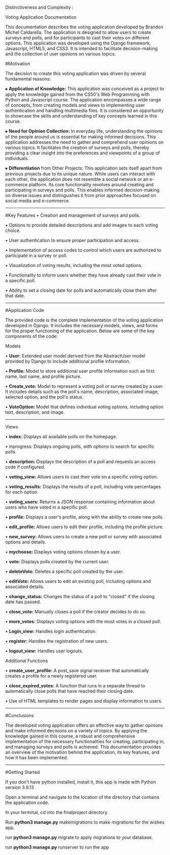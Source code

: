 Distinctiveness and Complexity :

Voting Application Documentation

This documentation describes the voting application developed by Brandon Michel Caldarella. The application is designed to allow users to create surveys and polls, and for participants to cast their votes on different options. This application was developed using the Django framework, Javascript, HTML5, and CSS3. It is intended to facilitate decision-making and the collection of user opinions on various topics.


#Motivation

The decision to create this voting application was driven by several fundamental reasons:

⦁ **Application of Knowledge:** This application was conceived as a project to apply the knowledge gained from the CS50's Web Programming with Python and Javascript course. The application encompasses a wide range of concepts, from creating models and views to implementing user authentication and handling multimedia files. It is considered an opportunity to showcase the skills and understanding of key concepts learned in this course.

⦁ **Need for Opinion Collection:** In everyday life, understanding the opinions of the people around us is essential for making informed decisions. This application addresses the need to gather and comprehend user opinions on various topics. It facilitates the creation of surveys and polls, thereby providing a clear insight into the preferences and viewpoints of a group of individuals.

⦁ **Differentiation** from Other Projects: This application sets itself apart from previous projects due to its unique nature. While users can interact with each other, the application does not resemble a social network or an e-commerce platform. Its core functionality revolves around creating and participating in surveys and polls. This enables informed decision-making on diverse issues and distinguishes it from prior approaches focused on social media and e-commerce.

------------
#Key Features
• Creation and management of surveys and polls.

• Options to provide detailed descriptions and add images to each voting choice.

• User authentication to ensure proper participation and access.

• Implementation of access codes to control which users are authorized to participate in a survey or poll.

• Visualization of voting results, including the most voted options.

• Functionality to inform users whether they have already cast their vote in a specific poll.

• Ability to set a closing date for polls and automatically close them after that date.

---------------
#Application Code

The provided code is the complete implementation of the voting application developed in Django. It includes the necessary models, views, and forms for the proper functioning of the application. Below are some of the key components of the code:

Models

• **User:** Extended user model derived from the AbstractUser model provided by Django to include additional profile information.

• **Profile:** Model to store additional user profile information such as first name, last name, and profile picture.

• **Create_vote:** Model to represent a voting poll or survey created by a user. It includes details such as the poll's name, description, associated image, selected option, and the poll's status.

• **VoteOption:** Model that defines individual voting options, including option text, description, and image.

-------------
Views

• **index:** Displays all available polls on the homepage.


• inprogress: Displays ongoing polls, with options to search for specific polls.

• **description:** Displays the description of a poll and requests an access code if configured.

• **voting_view:** Allows users to cast their vote on a specific voting option.

• **voting_results:** Displays the results of a poll, including vote percentages for each option.

• **voting_users:** Returns a JSON response containing information about users who have voted in a specific poll.

• **profile:** Displays a user's profile, along with the ability to create new polls.

• **edit_profile:** Allows users to edit their profile, including the profile picture.

• **new_survey:** Allows users to create a new poll or survey with associated options and details.

• **mychoose:** Displays voting options chosen by a user.

• **vote:** Displays polls created by the current user.

• **deleteVote:** Deletes a specific poll created by the user.

• **editVote:** Allows users to edit an existing poll, including options and associated details.

• **change_status:** Changes the status of a poll to "closed" if the closing date has passed.

• **close_vote:** Manually closes a poll if the creator decides to do so.

• **more_votes:** Displays voting options with the most votes in a closed poll.

• **Login_view:** Handles login authentication.

• **register:** Handles the registration of new users.

• **logout_view:** Handles user logouts.

Additional Functions

• **create_user_profile:** A post_save signal receiver that automatically creates a profile for a newly registered user.

• **close_expired_votes:** A function that runs in a separate thread to automatically close polls that have reached their closing date.

• Use of HTML templates to render pages and display information to users.




---------------
#Conclusions

The developed voting application offers an effective way to gather opinions and make informed decisions on a variety of topics. By applying the knowledge gained in this course, a robust and comprehensive implementation of the necessary functionalities for creating, participating in, and managing surveys and polls is achieved. This documentation provides an overview of the motivation behind the application, its key features, and how it has been implemented.

----------
#Getting Started

If you don't have python installed, install it, this app is made with Python version 3.9.13

Open a terminal and navigate to the location of the directory that contains the application code.

In your terminal, cd into the finalproject directory.

Run **python3 manage.py** makemigrations  to make migrations for the wishes app.

run **python3 manage.py** migrate to apply migrations to your database.

run **python3 manage.py** runserver to run the app





